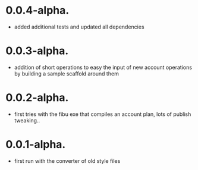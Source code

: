 # 0.0.4-alpha.

  * added additional tests and updated all dependencies

# 0.0.3-alpha.

  * addition of short operations to easy the input of new account operations by building a 
sample scaffold around them

# 0.0.2-alpha.

  * first tries with the fibu exe that compiles an account plan, lots of publish tweaking.. 

# 0.0.1-alpha.

  * first run with the converter of old style files
